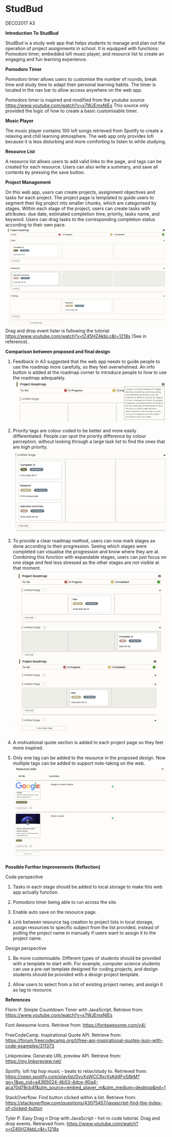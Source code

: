 # StudBud
DECO2017 A3

**Introduction To StudBud**

StudBud is a study web app that helps students to manage and plan out the operation of project assignments in school. It is equipped with functions: Pomodoro timer, embedded lofi music player, and resource list to create an engaging and fun learning experience.


**Pomodoro Timer**

Pomodoro timer allows users to customise the number of rounds, break time and study time to adapt their personal learning habits. The timer is located in the nav bar to allow access anywhere on the web app.

Pomodoro timer is inspired and modified from the youtube source https://www.youtube.com/watch?v=x7WJEmxNlEs This source only provided the logic of how to create a basic customisable timer.


**Music Player**

The music player contains 100 lofi songs retrieved from Spotify to create a relaxing and chill learning atmosphere. The web app only provides lofi because it is less disturbing and more comforting to listen to while studying.


**Resource List**

A resource list allows users to add valid links to the page, and tags can be created for each resource. Users can also write a summary, and save all contents by pressing the save button.


**Project Management**

On this web app, users can create projects, assignment objectives and tasks for each project. The project page is templated to guide users to segment their big project into smaller chunks, which are categorised by stages. Within each stage of the project, users can create tasks with attributes: due date, estimated completion time, priority, tasks name, and keyword. Users can drag tasks to the corresponding completion status according to their own pace.
![This is an image](././img/stages-overview.png)
Drag and drop event lister is following the tutorial https://www.youtube.com/watch?v=tZ45HZAkbLc&t=1218s (See in reference).


**Comparison between proposed and final design**

1. Feedback in A3 suggested that the web app needs to guide people to use the roadmap more carefully, so they feel overwhelmed. An info button is added at the roadmap corner to introduce people to how to use the roadmap adequately. 
![This is an image](././img/info-btn.png)

2. Priority tags are colour coded to be better and more easily differentiated. People can spot the priority difference by colour perception, without looking through a large task list to find the ones that are high priority. 
![This is an image](././img/priority-tags.png)

3. To provide a clear roadmap method, users can now mark stages as done according to their progression. Seeing which stages were completed can visualise the progression and know where they are at. Combining this function with expandable stages, users can just focus on one stage and feel less stressed as the other stages are not visible at that moment. 
![This is an image](././img/stage-done.png)
![This is an image](././img/expandable.png)

4. A motivational quote section is added to each project page so they feel more inspired. 

5. Only one tag can be added to the resource in the proposed design. Now multiple tags can be added to support note-taking on the web.
![This is an image](././img/resource.png)


**Possible Further Improvements (Reflection)**

Code perspective
1. Tasks in each stage should be added to local storage to make this web app actually function. 

2. Pomodoro timer being able to run across the site.

3. Enable auto save on the resource page.

4. Link between resource tag creation to project lists in local storage, assign resources to specific subject from the list provided, instead of putting the project name in manually if users want to assign it to the project name.

Design perspective
1. Be more customisable. Different types of students should be provided with a template to start with. For example, computer science students can use a pre-set template designed for coding projects, and design students should be provided with a design project template.

2. Allow users to select from a list of existing project names, and assign it as tag to resource.

**References**

Florin P. Simple Countdown Timer with JavaScript. Retrieve from: https://www.youtube.com/watch?v=x7WJEmxNlEs

Font Awesome Icons. Retrieve from: https://fontawesome.com/v4/

FreeCodeCamp. Inspirational Quote API. Retrieve from: https://forum.freecodecamp.org/t/free-api-inspirational-quotes-json-with-code-examples/311373

Linkpreview. Generate URL preview API. Retrieve from: https://my.linkpreview.net/

Spotify. lofi hip hop music - beats to relax/study to. Retrieved from: https://open.spotify.com/playlist/0vvXsWCC9xrXsKd4FyS8kM?go=1&sp_cid=a4365024-4b53-4dce-90a4-aca70d78cb4f&utm_source=embed_player_m&utm_medium=desktop&nd=1

StackOverflow. Find button clicked within a list. Retrieve from: https://stackoverflow.com/questions/43075457/javascript-find-the-index-of-clicked-button

Tyler P. Easy Drag n Drop with JavaScript - hot ro code tutorial. Drag and drop events. Retrieved from: https://www.youtube.com/watch?v=tZ45HZAkbLc&t=1218s